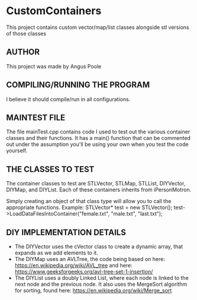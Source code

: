 # CustomContainers
This project contains custom vector/map/list classes alongside stl versions of those classes

## AUTHOR
This project was made by Angus Poole

## COMPILING/RUNNING THE PROGRAM
I believe it should compile/run in all configurations.

## MAINTEST FILE
The file mainTest.cpp contains code I used to test out the various container classes and their functions.
It has a main() function that can be commented out under the assumption you'll be using your own when you test the code yourself.

## THE CLASSES TO TEST
The container classes to test are STLVector, STLMap, STLList, DIYVector, DIYMap, and DIYList. Each of these containers inherits from iPersonMotron.

Simply creating an object of that class type will allow you to call the appropriate functions.
Example: 
	STLVector* test = new STLVector();
	test->LoadDataFilesIntoContainer("female.txt", "male.txt", "last.txt");

## DIY IMPLEMENTATION DETAILS
* The DIYVector uses the cVector class to create a dynamic array, that expands as we add elements to it.
* The DIYMap uses an AVLTree, the code being based on here: https://en.wikipedia.org/wiki/AVL_tree and here: https://www.geeksforgeeks.org/avl-tree-set-1-insertion/
* The DIYList uses a doubly Linked List, where each node is linked to the next node and the previous node. It also uses the MergeSort algorithm for sorting, found here: https://en.wikipedia.org/wiki/Merge_sort